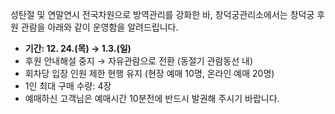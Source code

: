 성탄절 및 연말연시 전국차원으로 방역관리를 강화한 바, 창덕궁관리소에서는 창덕궁 후원 관람을 아래와 같이 운영함을 알려드립니다.
- **기간: 12. 24.(목) → 1.3.(일)**
- 후원 안내해설 중지 → 자유관람으로 전환 (동절기 관람동선 내)
- 회차당 입장 인원 제한 현행 유지 (현장 예매 10명, 온라인 예매 20명)
- 1인 최대 구매 수량: 4장
- 예매하신 고객님은 예매시간 10분전에 반드시 발권해 주시기 바랍니다.